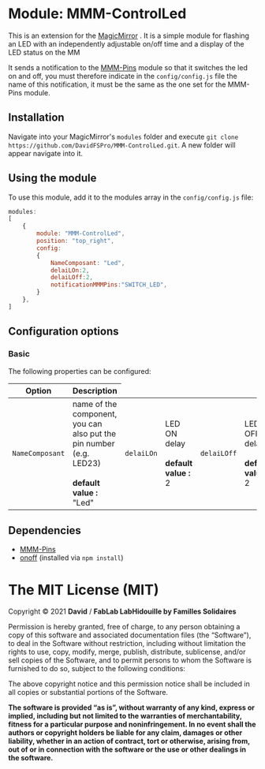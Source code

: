 # Module: MMM-ControlLed

This is an extension for the [MagicMirror](https://github.com/sdetweil/MagicMirror_scripts) . It is a simple module for flashing an LED with an independently adjustable on/off time and a display of the LED status on the MM

It sends a notification to the [MMM-Pins](https://github.com/PtrBld/MMM-Pins) module so that it switches the led on and off, you must therefore indicate in the `config/config.js`  file the name of this notification, it must be the same as the one set for the MMM-Pins module.

## Installation
Navigate into your MagicMirror's `modules` folder and execute `git clone https://github.com/DavidFSPro/MMM-ControlLed.git`. A new folder will appear navigate into it.

## Using the module

To use this module, add it to the modules array in the `config/config.js` file:
````javascript
modules: 
[
	{
		module: "MMM-ControlLed",
        position: "top_right",
		config:
		{
			NameComposant: "Led",
            delaiLOn:2,
			delaiLOff:2,
            notificationMMMPins:"SWITCH_LED",
		}
	},
]
````

## Configuration options
### Basic

The following properties can be configured:

<table width="100%">
	<!-- why, markdown... -->
	<thead>
		<tr>
			<th>Option</th>
			<th width="100%">Description</th>
		</tr>
	<thead>
	<tbody>
		<tr>
			<td><code>NameComposant</code></td>
			<td>name of the component, you can also put the pin number (e.g. LED23)<br>
				<br><b>default value : </b>"Led"
			</td>
            <td><code>delaiLOn</code></td>
			<td>LED ON delay<br>
				<br><b>default value : </b>2
			</td>
            <td><code>delaiLOff</code></td>
			<td>LED OFF delay<br>
				<br><b>default value : </b>2
			</td>
            <td><code>notificationMMMPins</code></td>
			<td>notification for the MMM-Pins module (<b>the notification must be the same as for the MMM-Pins module</b>)<br>
				<br><b>default value : </b>"SWITCH_LED"
			</td>
		</tr>
	</tbody>
</table>

## Dependencies
- [MMM-Pins](https://github.com/PtrBld/MMM-Pins)
- [onoff](https://www.npmjs.com/package/onoff) (installed via `npm install`)

The MIT License (MIT)
=====================

Copyright © 2021 **David** / **FabLab LabHidouille by Familles Solidaires**

Permission is hereby granted, free of charge, to any person
obtaining a copy of this software and associated documentation
files (the “Software”), to deal in the Software without
restriction, including without limitation the rights to use,
copy, modify, merge, publish, distribute, sublicense, and/or sell
copies of the Software, and to permit persons to whom the
Software is furnished to do so, subject to the following
conditions:

The above copyright notice and this permission notice shall be
included in all copies or substantial portions of the Software.

**The software is provided “as is”, without warranty of any kind, express or implied, including but not limited to the warranties of merchantability, fitness for a particular purpose and noninfringement. In no event shall the authors or copyright holders be liable for any claim, damages or other liability, whether in an action of contract, tort or otherwise, arising from, out of or in connection with the software or the use or other dealings in the software.**
